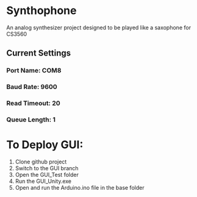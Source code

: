 # Synthophone
An analog synthesizer project designed to be played like a saxophone for CS3560

## Current Settings
### Port Name: COM8
### Baud Rate: 9600
### Read Timeout: 20
### Queue Length: 1

# To Deploy GUI:
1. Clone github project
2. Switch to the GUI branch
3. Open the GUI_Test folder
4. Run the GUI_Unity.exe
5. Open and run the Arduino.ino file in the base folder